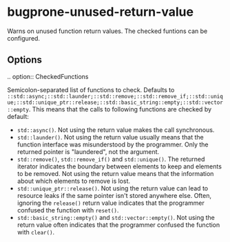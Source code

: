bugprone-unused-return-value
============================

Warns on unused function return values. The checked funtions can be
configured.

Options
-------

.. option:: CheckedFunctions

Semicolon-separated list of functions to check. Defaults to
`::std::async;::std::launder;::std::remove;::std::remove_if;::std::unique;::std::unique_ptr::release;::std::basic_string::empty;::std::vector::empty`.
This means that the calls to following functions are checked by default:

-   `std::async()`. Not using the return value makes the call
    synchronous.
-   `std::launder()`. Not using the return value usually means that the
    function interface was misunderstood by the programmer. Only the
    returned pointer is "laundered", not the argument.
-   `std::remove()`, `std::remove_if()` and `std::unique()`. The
    returned iterator indicates the boundary between elements to keep
    and elements to be removed. Not using the return value means that
    the information about which elements to remove is lost.
-   `std::unique_ptr::release()`. Not using the return value can lead to
    resource leaks if the same pointer isn't stored anywhere else.
    Often, ignoring the `release()` return value indicates that the
    programmer confused the function with `reset()`.
-   `std::basic_string::empty()` and `std::vector::empty()`. Not using
    the return value often indicates that the programmer confused the
    function with `clear()`.
